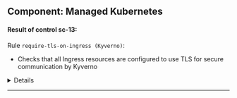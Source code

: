 

## Component: Managed Kubernetes


#### Result of control sc-13: 



Rule `require-tls-on-ingress (Kyverno)`:
- Checks that all Ingress resources are configured to use TLS for secure communication by Kyverno

<details><summary>Details</summary>


  - Subject UUID: a1e69e45-d647-4b7a-9717-5068710bae7c
    - Title: networking.k8s.io/v1/Ingress good-application default
    - Result: pass :white_check_mark:
    - Reason:
      ```
      validation rule 'require-tls' anyPattern[1] passed.
      ```


  - Subject UUID: 0ac4070e-fddf-4a97-89d6-740ca2e83b76
    - Title: networking.k8s.io/v1/Ingress bad-application default
    - Result: failure :x:
    - Reason:
      ```
      validation error: Ingress must have TLS configured (hosts or secretName). rule require-tls[0] failed at path /metadata/annotations/nginx.ingress.kubernetes.io/force-ssl-redirect/ rule require-tls[1] failed at path /metadata/annotations/nginx.ingress.kubernetes.io/force-ssl-redirect/
      ```

</details>


---

